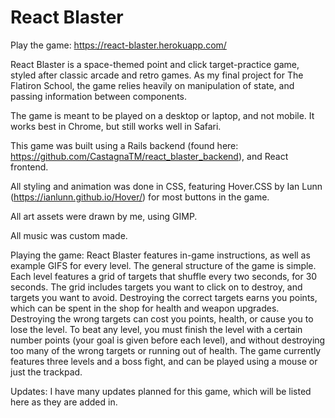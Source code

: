 # React Blaster
Play the game: https://react-blaster.herokuapp.com/

React Blaster is a space-themed point and click target-practice game, styled after classic arcade and retro games. As my final project for The Flatiron School, the game relies heavily on manipulation of state, and passing information between components.

The game is meant to be played on a desktop or laptop, and not mobile. 
It works best in Chrome, but still works well in Safari. 

This game was built using a Rails backend (found here: https://github.com/CastagnaTM/react_blaster_backend), and React frontend.

All styling and animation was done in CSS, featuring Hover.CSS by Ian Lunn (https://ianlunn.github.io/Hover/) for most buttons in the game.

All art assets were drawn by me, using GIMP.

All music was custom made. 

Playing the game:
React Blaster features in-game instructions, as well as example GIFS for every level. The general structure of the game is simple. Each level features a grid of targets that shuffle every two seconds, for 30 seconds. The grid includes targets you want to click on to destroy, and targets you want to avoid. 
Destroying the correct targets earns you points, which can be spent in the shop for health and weapon upgrades. Destroying the wrong targets can cost you points, health, or cause you to lose the level. 
To beat any level, you must finish the level with a certain number points (your goal is given before each level), and without destroying too many of the wrong targets or running out of health.
The game currently features three levels and a boss fight, and can be played using a mouse or just the trackpad.

Updates:
I have many updates planned for this game, which will be listed here as they are added in.
